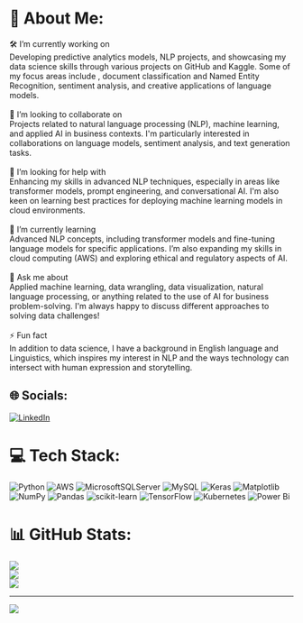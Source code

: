 # 💫 About Me:
🛠 I’m currently working on<br>Developing predictive analytics models, NLP projects, and showcasing my data science skills through various projects on GitHub and Kaggle. Some of my focus areas include , document classification and Named Entity Recognition, sentiment analysis, and creative applications of language models.<br><br>👥 I’m looking to collaborate on<br>Projects related to natural language processing (NLP), machine learning, and applied AI in business contexts. I'm particularly interested in collaborations on language models, sentiment analysis, and text generation tasks.<br><br>🧠 I’m looking for help with<br>Enhancing my skills in advanced NLP techniques, especially in areas like transformer models, prompt engineering, and conversational AI. I'm also keen on learning best practices for deploying machine learning models in cloud environments.<br><br>🌱 I’m currently learning<br>Advanced NLP concepts, including transformer models and fine-tuning language models for specific applications. I’m also expanding my skills in cloud computing (AWS) and exploring ethical and regulatory aspects of AI.<br><br>💬 Ask me about<br>Applied machine learning, data wrangling, data visualization, natural language processing, or anything related to the use of AI for business problem-solving. I'm always happy to discuss different approaches to solving data challenges!<br><br>⚡ Fun fact<br>In addition to data science, I have a background in English language and Linguistics, which inspires my interest in NLP and the ways technology can intersect with human expression and storytelling.


## 🌐 Socials:
[![LinkedIn](https://img.shields.io/badge/LinkedIn-%230077B5.svg?logo=linkedin&logoColor=white)](https://linkedin.com/in/www.linkedin.com/in/salomebennett) 

# 💻 Tech Stack:
![Python](https://img.shields.io/badge/python-3670A0?style=for-the-badge&logo=python&logoColor=ffdd54) ![AWS](https://img.shields.io/badge/AWS-%23FF9900.svg?style=for-the-badge&logo=amazon-aws&logoColor=white) ![MicrosoftSQLServer](https://img.shields.io/badge/Microsoft%20SQL%20Server-CC2927?style=for-the-badge&logo=microsoft%20sql%20server&logoColor=white) ![MySQL](https://img.shields.io/badge/mysql-4479A1.svg?style=for-the-badge&logo=mysql&logoColor=white) ![Keras](https://img.shields.io/badge/Keras-%23D00000.svg?style=for-the-badge&logo=Keras&logoColor=white) ![Matplotlib](https://img.shields.io/badge/Matplotlib-%23ffffff.svg?style=for-the-badge&logo=Matplotlib&logoColor=black) ![NumPy](https://img.shields.io/badge/numpy-%23013243.svg?style=for-the-badge&logo=numpy&logoColor=white) ![Pandas](https://img.shields.io/badge/pandas-%23150458.svg?style=for-the-badge&logo=pandas&logoColor=white) ![scikit-learn](https://img.shields.io/badge/scikit--learn-%23F7931E.svg?style=for-the-badge&logo=scikit-learn&logoColor=white) ![TensorFlow](https://img.shields.io/badge/TensorFlow-%23FF6F00.svg?style=for-the-badge&logo=TensorFlow&logoColor=white) ![Kubernetes](https://img.shields.io/badge/kubernetes-%23326ce5.svg?style=for-the-badge&logo=kubernetes&logoColor=white) ![Power Bi](https://img.shields.io/badge/power_bi-F2C811?style=for-the-badge&logo=powerbi&logoColor=black)
# 📊 GitHub Stats:
![](https://github-readme-stats.vercel.app/api?username=salslifelist&theme=catppuccin_latte&hide_border=false&include_all_commits=false&count_private=false)<br/>
![](https://github-readme-streak-stats.herokuapp.com/?user=salslifelist&theme=catppuccin_latte&hide_border=false)<br/>
![](https://github-readme-stats.vercel.app/api/top-langs/?username=salslifelist&theme=catppuccin_latte&hide_border=false&include_all_commits=false&count_private=false&layout=compact)

---
[![](https://visitcount.itsvg.in/api?id=salslifelist&icon=0&color=0)](https://visitcount.itsvg.in)

<!-- Proudly created with GPRM ( https://gprm.itsvg.in ) -->
